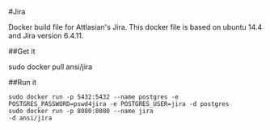 #Jira

Docker build file for Attlasian's Jira. This docker file is based on ubuntu 14.4 and Jira version 6.4.11.

##Get it

sudo docker pull ansi/jira

##Run it
```
sudo docker run -p 5432:5432 --name postgres -e POSTGRES_PASSWORD=pswd4jira -e POSTGRES_USER=jira -d postgres
sudo docker run -p 8080:8080 --name jira                                                          -d ansi/jira
```
